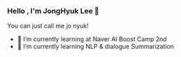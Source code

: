 ### Hello , I'm JongHyuk Lee 👋

You can just call me jo nyuk! 

- 🔭 I’m currently learning at Naver AI Boost Camp 2nd
- 🌱 I’m currently learning NLP & dialogue Summarization
